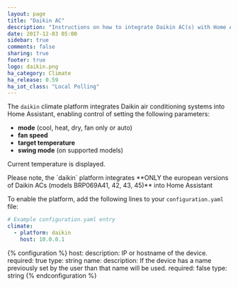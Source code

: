 ```yaml
---
layout: page
title: "Daikin AC"
description: "Instructions on how to integrate Daikin AC(s) with Home Assistant."
date: 2017-12-03 05:00
sidebar: true
comments: false
sharing: true
footer: true
logo: daikin.png
ha_category: Climate
ha_release: 0.59
ha_iot_class: "Local Polling"
---
```



The `daikin` climate platform integrates Daikin air conditioning systems into Home Assistant, enabling control of setting the following parameters:

- **mode** (cool, heat, dry, fan only or auto)
- **fan speed**
- **target temperature**
- **swing mode** (on supported models)

Current temperature is displayed.

<p class='note warning'>
Please note, the `daikin` platform integrates **ONLY the european versions of Daikin ACs (models BRP069A41, 42, 43, 45)** into Home Assistant
</p>

To enable the platform, add the following lines to your `configuration.yaml` file:

```yaml
# Example configuration.yaml entry
climate:
  - platform: daikin
    host: 10.0.0.1
```

{% configuration %}
host:
  description: IP or hostname of the device.
  required: true
  type: string
name:
  description: If the device has a name previously set by the user than that name will be used.
  required: false
  type: string
{% endconfiguration %}


